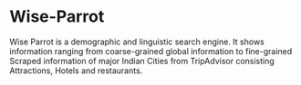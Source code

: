 # Wise-Parrot
Wise Parrot is a demographic and linguistic search engine. It shows information ranging from coarse-grained global information to fine-grained Scraped information of major Indian Cities from TripAdvisor consisting Attractions, Hotels and restaurants.
